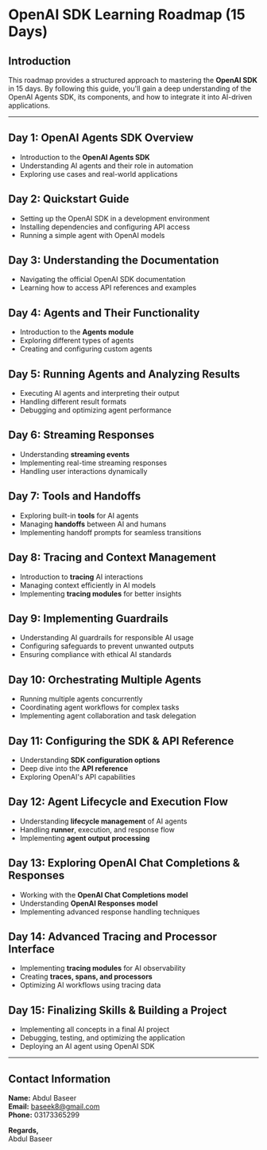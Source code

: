 # OpenAI SDK Learning Roadmap (15 Days)

## Introduction
This roadmap provides a structured approach to mastering the **OpenAI SDK** in 15 days. By following this guide, you'll gain a deep understanding of the OpenAI Agents SDK, its components, and how to integrate it into AI-driven applications.

---

## **Day 1: OpenAI Agents SDK Overview**
- Introduction to the **OpenAI Agents SDK**
- Understanding AI agents and their role in automation
- Exploring use cases and real-world applications

## **Day 2: Quickstart Guide**
- Setting up the OpenAI SDK in a development environment
- Installing dependencies and configuring API access
- Running a simple agent with OpenAI models

## **Day 3: Understanding the Documentation**
- Navigating the official OpenAI SDK documentation
- Learning how to access API references and examples

## **Day 4: Agents and Their Functionality**
- Introduction to the **Agents module**
- Exploring different types of agents
- Creating and configuring custom agents

## **Day 5: Running Agents and Analyzing Results**
- Executing AI agents and interpreting their output
- Handling different result formats
- Debugging and optimizing agent performance

## **Day 6: Streaming Responses**
- Understanding **streaming events**
- Implementing real-time streaming responses
- Handling user interactions dynamically

## **Day 7: Tools and Handoffs**
- Exploring built-in **tools** for AI agents
- Managing **handoffs** between AI and humans
- Implementing handoff prompts for seamless transitions

## **Day 8: Tracing and Context Management**
- Introduction to **tracing** AI interactions
- Managing context efficiently in AI models
- Implementing **tracing modules** for better insights

## **Day 9: Implementing Guardrails**
- Understanding AI guardrails for responsible AI usage
- Configuring safeguards to prevent unwanted outputs
- Ensuring compliance with ethical AI standards

## **Day 10: Orchestrating Multiple Agents**
- Running multiple agents concurrently
- Coordinating agent workflows for complex tasks
- Implementing agent collaboration and task delegation

## **Day 11: Configuring the SDK & API Reference**
- Understanding **SDK configuration options**
- Deep dive into the **API reference**
- Exploring OpenAI's API capabilities

## **Day 12: Agent Lifecycle and Execution Flow**
- Understanding **lifecycle management** of AI agents
- Handling **runner**, execution, and response flow
- Implementing **agent output processing**

## **Day 13: Exploring OpenAI Chat Completions & Responses**
- Working with the **OpenAI Chat Completions model**
- Understanding **OpenAI Responses model**
- Implementing advanced response handling techniques

## **Day 14: Advanced Tracing and Processor Interface**
- Implementing **tracing modules** for AI observability
- Creating **traces, spans, and processors**
- Optimizing AI workflows using tracing data

## **Day 15: Finalizing Skills & Building a Project**
- Implementing all concepts in a final AI project
- Debugging, testing, and optimizing the application
- Deploying an AI agent using OpenAI SDK

---

## **Contact Information**
**Name:** Abdul Baseer  
**Email:** baseek8@gmail.com  
**Phone:** 03173365299  

**Regards,**  
Abdul Baseer


